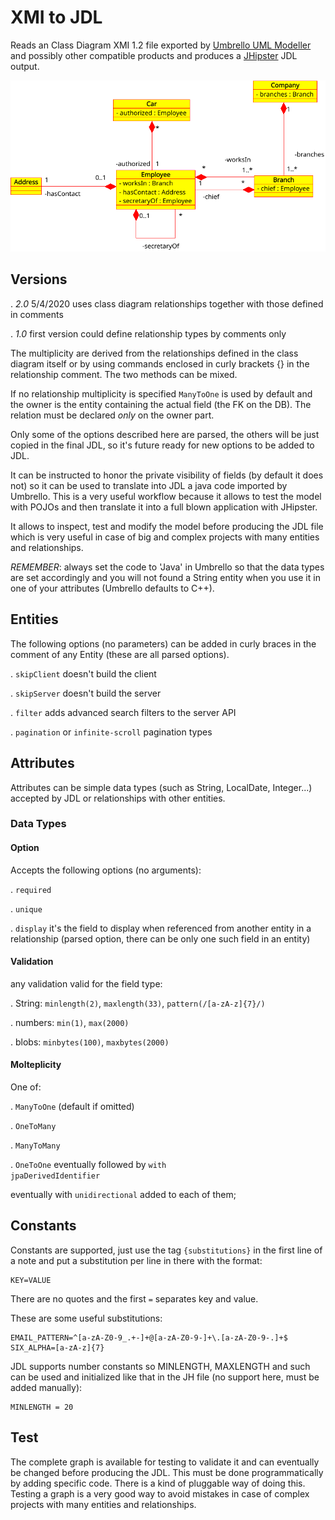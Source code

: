 
# XMI to JDL
Reads an Class Diagram XMI 1.2 file exported by 
[Umbrello UML Modeller](https://umbrello.kde.org/) 
and possibly other compatible products and produces
a [JHipster](https://www.jhipster.tech/jdl/) JDL output.

![Class Diagram](class-diagram.png)

## Versions

 . *2.0* 5/4/2020 uses class diagram relationships together with those defined 
in comments

 . *1.0* first version could define relationship types by comments only

The multiplicity are derived from the relationships defined in the class 
diagram itself or by using commands enclosed in curly brackets {} 
in the relationship comment. The two methods can be mixed.

If no relationship multiplicity is specified `ManyToOne` is used by default 
and the owner is the entity containing the actual field (the FK on the DB). 
The relation must be declared _only_ on the owner part. 

Only some of the options described here are parsed, the others will be
just copied in the final JDL, so it's future ready for new options 
to be added to JDL.

It can be instructed to honor the private visibility of fields
(by default it does not) so it can be used to translate into JDL a java code 
imported by Umbrello. 
This is a very useful workflow because it allows to test the model with POJOs 
and then translate it into a full blown application with JHipster.

It allows to inspect, test and modify the model before producing the
JDL file which is very useful in case of big and complex projects with many
entities and relationships.

*REMEMBER*: always set the code to 'Java' in Umbrello so that the data types are
set accordingly and you will not found a String entity when you use it
in one of your attributes (Umbrello defaults to C++).

## Entities

The following options (no parameters) can be added in curly braces in the
comment of any Entity (these are all parsed options).

 . `skipClient` doesn't build the client

 . `skipServer` doesn't build the server

 . `filter` adds advanced search filters to the server API

 . `pagination` or `infinite-scroll` pagination types


## Attributes
Attributes can be simple data types (such as String, LocalDate, Integer...)
accepted by JDL or relationships with other entities.

### Data Types

#### Option
Accepts the following options (no arguments):

 . `required`

 . `unique`

 . `display` it's the field to display when referenced
from another entity in a relationship 
(parsed option, there can be only one such field in an entity)

#### Validation
any validation valid for the field type:

 . String:  `minlength(2)`, `maxlength(33)`, `pattern(/[a-zA-z]{7}/)`

 . numbers: `min(1)`, `max(2000)`

 . blobs:  `minbytes(100)`, `maxbytes(2000)`


#### Molteplicity
One of:

 . `ManyToOne` (default if omitted)

 . `OneToMany`

 . `ManyToMany`

 . `OneToOne` eventually followed by <code>with jpaDerivedIdentifier</code>

eventually with `unidirectional` added to each of them;

## Constants

Constants are supported, just use the tag `{substitutions}` in the first
line of a note and put a substitution per line in there with the format:
```
KEY=VALUE
```
There are no quotes and the first `=` separates key and value.

These are some useful substitutions:
```
EMAIL_PATTERN=^[a-zA-Z0-9_.+-]+@[a-zA-Z0-9-]+\.[a-zA-Z0-9-.]+$
SIX_ALPHA=[a-zA-z]{7}
```

JDL supports number constants so MINLENGTH, MAXLENGTH and such can be 
used and initialized like that in the JH file (no support here, must be
added manually):
```
MINLENGTH = 20
```

## Test

The complete graph is available for testing to validate
it and can eventually be changed before producing the JDL.
This must be done programmatically by adding specific code. There is
a kind of pluggable way of doing this. Testing a graph is 
a very good way to avoid mistakes in case of complex projects with many
entities and relationships.
